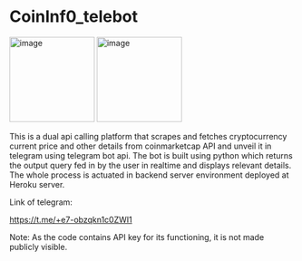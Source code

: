# CoinInf0_telebot

 

<img width="150" alt="image" src="https://user-images.githubusercontent.com/79760252/179425259-54d0445f-a345-46ed-84e9-1a35cdba1449.png"> <img width="150" alt="image" src="https://user-images.githubusercontent.com/79760252/179425289-3caf6340-9a03-442d-81d2-725110d4dac0.png">




This is a dual api calling platform that scrapes and fetches cryptocurrency current price and other details from coinmarketcap API and unveil it in 
telegram using telegram bot api. The bot is built using python which returns the output query fed in by the user in realtime and displays relevant details.
The whole process is actuated in backend server environment deployed at Heroku server. 

Link of telegram:

  https://t.me/+e7-obzqkn1c0ZWI1


Note: As the code contains API key for its functioning, it is not made publicly visible.
